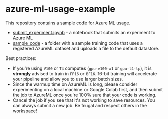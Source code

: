 # azure-ml-usage-example

This repository contains a sample code for Azure ML usage.
* [submit_experiment.ipynb](submit_experiment.ipynb) - a notebook that submits an experiment to Azure ML
* [sample_code](sample_code) - a folder with a sample training code that uses a registered AzureML dataset and uploads a file to the default datastore.

Best practices:
* If you're using `V100` or `T4` computes (`gpu-v100-x1` or `gpu-t4-lp`), it is **strongly** advised to train in `FP16` or `BF16`. 16-bit training will accelerate your pipeline and allow you to use larger batch sizes.
* Since the warmup time on AzureML is long, please consider experimenting on a local machine or Google Colab first, and then submit the job to AzureML once you're 100% sure that your code is working.
* Cancel the job if you see that it's not working to save resources. You can always submit a new job. Be frugal and respect others in the workspace!
